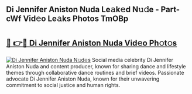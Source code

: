 ## Di Jennifer Aniston Nuda Le𝚊k𝚎d N𝚞𝚍e - Part-cWf Vid𝚎o Le𝚊ks Photos TmOBp

# <h2><a href="http://fbfjtqr.evod.top/?m=Di+Jennifer+Aniston+Nuda">🔗 👉🔴 Di Jennifer Aniston Nuda Vid𝚎o Ph𝚘t𝚘s</a></h2>

[![Di Jennifer Aniston Nuda N𝚞d𝚎s](https://i.imgur.com/8V9OHl7.gif)](http://fbfjtqr.evod.top/?m=Di+Jennifer+Aniston+Nuda)
Social media celebrity Di Jennifer Aniston Nuda and content producer, known for sharing dance and lifestyle themes through collaborative dance routines and brief videos. Passionate advocate Di Jennifer Aniston Nuda, known for their unwavering commitment to social justice and human rights. 
